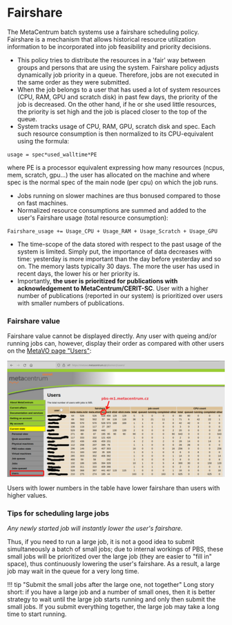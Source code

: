 # Fairshare

The MetaCentrum batch systems use a fairshare scheduling policy. Fairshare is a mechanism that allows historical resource utilization information to be incorporated into job feasibility and priority decisions.

- This policy tries to distribute the resources in a 'fair' way between groups and persons that are using the system. Fairshare policy adjusts dynamically job priority in a queue. Therefore, jobs are not executed in the same order as they were submitted.
- When the job belongs to a user that has used a lot of system resources (CPU, RAM, GPU and scratch disk) in past few days, the priority of the job is decreased. On the other hand, if he or she used little resources, the priority is set high and the job is placed closer to the top of the queue.
- System tracks usage of CPU, RAM, GPU, scratch disk and spec. Each such resource consumption is then normalized to its CPU-equivalent using the formula:

````
usage = spec*used_walltime*PE  
````

where PE is a processor equivalent expressing how many resources (ncpus, mem, scratch, gpu...) the user has allocated on the machine and where spec is the normal spec of the main node (per cpu) on which the job runs.

- Jobs running on slower machines are thus bonused compared to those on fast machines.
- Normalized resource consumptions are summed and added to the user's Fairshare usage (total resource consumption):


````
Fairshare_usage += Usage_CPU + Usage_RAM + Usage_Scratch + Usage_GPU
```` 

- The time-scope of the data stored with respect to the past usage of the system is limited. Simply put, the importance of data decreases with time: yesterday is more important than the day before yesterday and so on. The memory lasts typically 30 days. The more the user has used in recent days, the lower his or her priority is.
- Importantly, **the user is prioritized for publications with acknowledgement to MetaCentrum/CERIT-SC**. User with a higher number of publications (reported in our system) is prioritized over users with smaller numbers of publications.

### Fairshare value

Fairshare value cannot be displayed directly. Any user with queing and/or running jobs can, however, display their order as compared with other users on the [MetaVO page "Users"](https://metavo.metacentrum.cz/pbsmon2/users/):

![pic](metavo-fairshare.png)

Users with lower numbers in the table have lower fairshare than users with higher values.

### Tips for scheduling large jobs

*Any newly started job will instantly lower the user's fairshare.*

Thus, if you need to run a large job, it is not a good idea to submit simultaneously a batch of small jobs; due to internal workings of PBS, these small jobs will be prioritized over the large job (they are easier to "fill in" space), thus continuously lowering the user's fairshare. As a result, a large job may wait in the queue for a very long time.

!!! tip "Submit the small jobs after the large one, not together"
    Long story short: if you have a large job and a number of small ones, then it is better strategy to wait until the large job starts running and only then submit the small jobs. If you submit everything together, the large job may take a long time to start running.







